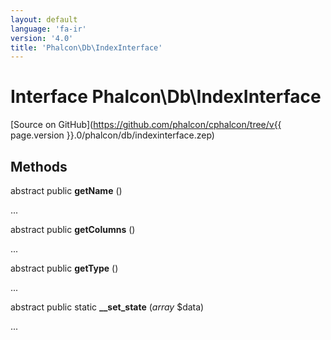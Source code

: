 ```yaml
---
layout: default
language: 'fa-ir'
version: '4.0'
title: 'Phalcon\Db\IndexInterface'
---
```

# Interface **Phalcon\Db\IndexInterface**

[Source on GitHub](https://github.com/phalcon/cphalcon/tree/v{{ page.version }}.0/phalcon/db/indexinterface.zep)

## Methods

abstract public **getName** ()

...

abstract public **getColumns** ()

...

abstract public **getType** ()

...

abstract public static **__set_state** (*array* $data)

...
